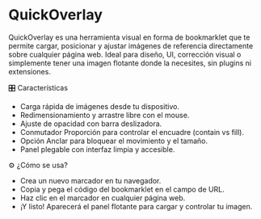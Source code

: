 # QuickOverlay

QuickOverlay es una herramienta visual en forma de bookmarklet que te permite cargar, posicionar y ajustar imágenes de referencia directamente sobre cualquier página web. Ideal para diseño, UI, corrección visual o simplemente tener una imagen flotante donde la necesites, sin plugins ni extensiones.

🎛️ Características
- Carga rápida de imágenes desde tu dispositivo.
- Redimensionamiento y arrastre libre con el mouse.
- Ajuste de opacidad con barra deslizadora.
- Conmutador Proporción para controlar el encuadre (contain vs fill).
- Opción Anclar para bloquear el movimiento y el tamaño.
- Panel plegable con interfaz limpia y accesible.

⚙ ¿Cómo se usa?
- Crea un nuevo marcador en tu navegador.
- Copia y pega el código del bookmarklet en el campo de URL.
- Haz clic en el marcador en cualquier página web.
- ¡Y listo! Aparecerá el panel flotante para cargar y controlar tu imagen.



